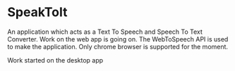 # SpeakToIt

An application which acts as a Text To Speech and Speech To Text Converter. Work on the web app is going on. The WebToSpeech API is used to make the application. Only chrome browser is supported for the moment. 

Work started on the desktop app
